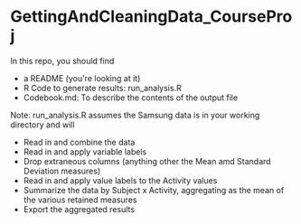 # GettingAndCleaningData_CourseProj


In this repo, you should find 
<ul>
<li>a README (you're looking at it)</li>
<li>R Code to generate results: run_analysis.R</li>
<li>Codebook.md: To describe the contents of the output file</li>
</ul>




Note: run_analysis.R assumes the Samsung data is in your working directory and will
<ul>
<li>Read in and combine the data</li>
<li>Read in and apply variable labels</li>
<li>Drop extraneous columns (anything other the Mean amd Standard Deviation measures)</li>
<li>Read in and apply value labels to the Activity values</li>
<li>Summarize the data by Subject x Activity, aggregating as the mean of the various retained measures</li>
<li>Export the aggregated results</li>
</ul>